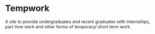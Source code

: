 # Tempwork
A site to provide undergraduates and recent graduates with internships, part time work and other forms of temporary/ short term work.
